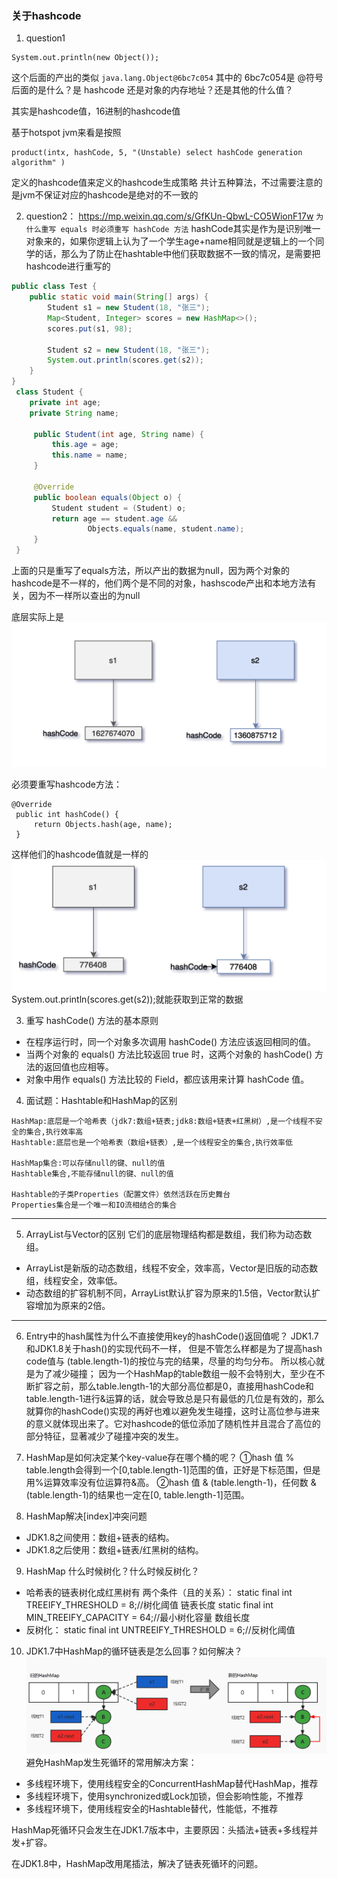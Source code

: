 ### 关于hashcode
1. question1
```
System.out.println(new Object());
```
这个后面的产出的类似 ``` java.lang.Object@6bc7c054 ```
其中的 6bc7c054是 @符号后面的是什么？是 hashcode 还是对象的内存地址？还是其他的什么值？

其实是hashcode值，16进制的hashcode值

基于hotspot jvm来看是按照
```
product(intx, hashCode, 5, "(Unstable) select hashCode generation algorithm" ) 
```
定义的hashcode值来定义的hashcode生成策略 共计五种算法，不过需要注意的是jvm不保证对应的hashcode是绝对的不一致的

2. question2：
   https://mp.weixin.qq.com/s/GfKUn-QbwL-CO5WionF17w 
``` 为什么重写 equals 时必须重写 hashCode 方法 ```
   hashCode其实是作为是识别唯一对象来的，如果你逻辑上认为了一个学生age+name相同就是逻辑上的一个同学的话，那么为了防止在hashtable中他们获取数据不一致的情况，是需要把hashcode进行重写的
```java
public class Test {
    public static void main(String[] args) {
        Student s1 = new Student(18, "张三");
        Map<Student, Integer> scores = new HashMap<>();
        scores.put(s1, 98);

        Student s2 = new Student(18, "张三");
        System.out.println(scores.get(s2));
    }
}
 class Student {
    private int age;
    private String name;

     public Student(int age, String name) {
         this.age = age;
         this.name = name;
     }

     @Override
     public boolean equals(Object o) {
         Student student = (Student) o;
         return age == student.age &&
                 Objects.equals(name, student.name);
     }
 }
```
上面的只是重写了equals方法，所以产出的数据为null，因为两个对象的hashcode是不一样的，他们两个是不同的对象，hashscode产出和本地方法有关，因为不一样所以查出的为null

底层实际上是 ![](https://raw.githubusercontent.com/getyou123/git_pic_use/master/zz202302081148839.png)

必须要重写hashcode方法：
```
@Override
 public int hashCode() {
     return Objects.hash(age, name);
 }
```
这样他们的hashcode值就是一样的![](https://raw.githubusercontent.com/getyou123/git_pic_use/master/zz202302081149961.png)
System.out.println(scores.get(s2));就能获取到正常的数据

3.  重写 hashCode() 方法的基本原则
- 在程序运行时，同一个对象多次调用 hashCode() 方法应该返回相同的值。
- 当两个对象的 equals() 方法比较返回 true 时，这两个对象的 hashCode() 方法的返回值也应相等。
- 对象中用作 equals() 方法比较的 Field，都应该用来计算 hashCode 值。


4. 面试题：Hashtable和HashMap的区别

```
HashMap:底层是一个哈希表（jdk7:数组+链表;jdk8:数组+链表+红黑树）,是一个线程不安全的集合,执行效率高
Hashtable:底层也是一个哈希表（数组+链表）,是一个线程安全的集合,执行效率低

HashMap集合:可以存储null的键、null的值
Hashtable集合,不能存储null的键、null的值

Hashtable的子类Properties（配置文件）依然活跃在历史舞台
Properties集合是一个唯一和IO流相结合的集合
```

--- 
5. ArrayList与Vector的区别
它们的底层物理结构都是数组，我们称为动态数组。
* ArrayList是新版的动态数组，线程不安全，效率高，Vector是旧版的动态数组，线程安全，效率低。
* 动态数组的扩容机制不同，ArrayList默认扩容为原来的1.5倍，Vector默认扩容增加为原来的2倍。
--- 

6. Entry中的hash属性为什么不直接使用key的hashCode()返回值呢？
JDK1.7和JDK1.8关于hash()的实现代码不一样，
但是不管怎么样都是为了提高hash code值与 (table.length-1)的按位与完的结果，尽量的均匀分布。
所以核心就是为了减少碰撞；
因为一个HashMap的table数组一般不会特别大，至少在不断扩容之前，那么table.length-1的大部分高位都是0，直接用hashCode和table.length-1进行&运算的话，就会导致总是只有最低的几位是有效的，那么就算你的hashCode()实现的再好也难以避免发生碰撞，这时让高位参与进来的意义就体现出来了。它对hashcode的低位添加了随机性并且混合了高位的部分特征，显著减少了碰撞冲突的发生。

7. HashMap是如何决定某个key-value存在哪个桶的呢？
①hash 值 % table.length会得到一个[0,table.length-1]范围的值，正好是下标范围，但是用%运算效率没有位运算符&高。
②hash 值 & (table.length-1)，任何数 & (table.length-1)的结果也一定在[0, table.length-1]范围。

8. HashMap解决[index]冲突问题
- JDK1.8之间使用：数组+链表的结构。
- JDK1.8之后使用：数组+链表/红黑树的结构。

9. HashMap 什么时候树化？什么时候反树化？
- 哈希表的链表树化成红黑树有 两个条件（且的关系）：
   static final int TREEIFY_THRESHOLD = 8;//树化阈值 链表长度
   static final int MIN_TREEIFY_CAPACITY = 64;//最小树化容量 数组长度
- 反树化：
  static final int UNTREEIFY_THRESHOLD = 6;//反树化阈值

10. JDK1.7中HashMap的循环链表是怎么回事？如何解决？
![](https://raw.githubusercontent.com/getyou123/git_pic_use/master/zz202303031553589.png)
避免HashMap发生死循环的常用解决方案：

- 多线程环境下，使用线程安全的ConcurrentHashMap替代HashMap，推荐
- 多线程环境下，使用synchronized或Lock加锁，但会影响性能，不推荐
- 多线程环境下，使用线程安全的Hashtable替代，性能低，不推荐

HashMap死循环只会发生在JDK1.7版本中，主要原因：头插法+链表+多线程并发+扩容。

在JDK1.8中，HashMap改用尾插法，解决了链表死循环的问题。